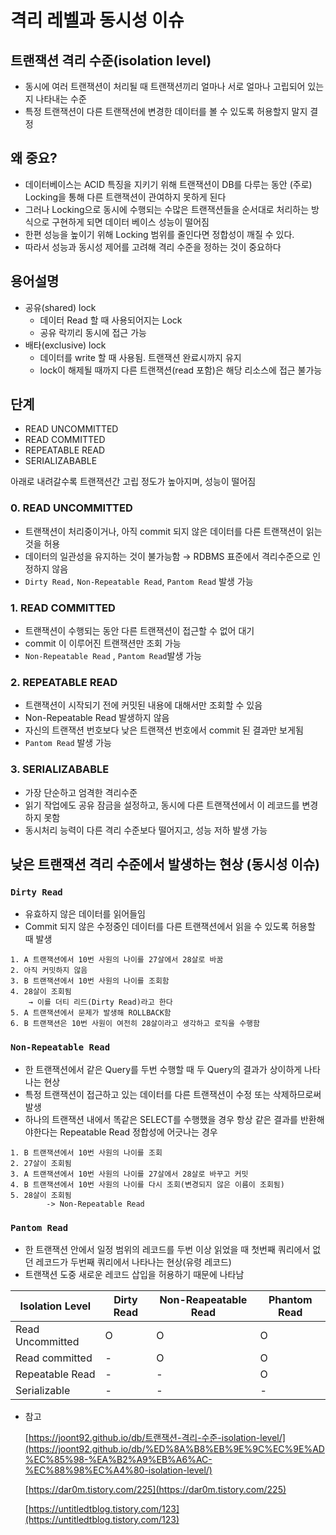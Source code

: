 # 격리 레벨과 동시성 이슈

## 트랜잭션 격리 수준(isolation level)

- 동시에 여러 트랜잭션이 처리될 때 트랜잭션끼리 얼마나 서로 얼마나 고립되어 있는지 나타내는 수준
- 특정 트랜잭션이 다른 트랜잭션에 변경한 데이터를 볼 수 있도록 허용할지 말지 결정

## 왜 중요?

- 데이터베이스는 ACID 특징을 지키기 위해 트랜잭션이 DB를 다루는 동안 (주로) Locking을 통해 다른 트랜잭션이 관여하지 못하게 된다
- 그러나 Locking으로 동시에 수행되는 수많은 트랜잭션들을 순서대로 처리하는 방식으로 구현하게 되면 데이터 베이스 성능이 떨어짐
- 한편 성능을 높이기 위해 Locking 범위를 줄인다면 정합성이 깨질 수 있다.
- 따라서 성능과 동시성 제어를 고려해 격리 수준을 정하는 것이 중요하다

## 용어설명

- 공유(shared) lock
    - 데이터 Read 할 때 사용되어지는 Lock
    - 공유 락끼리 동시에 접근 가능
- 배타(exclusive) lock
    - 데이터를 write 할 때 사용됨. 트랜잭션 완료시까지 유지
    - lock이 해제될 때까지 다른 트랜잭션(read 포함)은 해당 리소스에 접근 불가능

## 단계

- READ UNCOMMITTED
- READ COMMITTED
- REPEATABLE READ
- SERIALIZABABLE

아래로 내려갈수록 트랜잭션간 고립 정도가 높아지며, 성능이 떨어짐

### 0. READ UNCOMMITTED

- 트랜잭션이 처리중이거나, 아직 commit 되지 않은 데이터를 다른 트랜잭션이 읽는것을 허용
- 데이터의 일관성을 유지하는 것이 불가능함 → RDBMS 표준에서 격리수준으로 인정하지 않음
- `Dirty Read,`  `Non-Repeatable Read`, `Pantom Read` 발생 가능

### 1. READ COMMITTED

- 트랜잭션이 수행되는 동안 다른 트랜잭션이 접근할 수 없어 대기
- commit 이 이루어진 트랜잭션만 조회 가능
- `Non-Repeatable Read` ,  `Pantom Read`발생 가능

### 2. REPEATABLE READ

- 트랜잭션이 시작되기 전에 커밋된 내용에 대해서만 조회할 수 있음
- Non-Repeatable Read 발생하지 않음
- 자신의 트랜잭션 번호보다 낮은 트랜잭션 번호에서 commit 된 결과만 보게됨
- `Pantom Read` 발생 가능

### 3. SERIALIZABABLE

- 가장 단순하고 엄격한 격리수준
- 읽기 작업에도 공유 잠금을 설정하고, 동시에 다른 트랜잭션에서 이 레코드를 변경하지 못함
- 동시처리 능력이 다른 격리 수준보다 떨어지고, 성능 저하 발생 가능

## 낮은 트랜잭션 격리 수준에서 발생하는 현상 (동시성 이슈)

### `Dirty Read`

- 유효하지 않은 데이터를 읽어들임
- Commit 되지 않은 수정중인 데이터를 다른 트랜잭션에서 읽을 수 있도록 허용할 때 발생

```
1. A 트랜잭션에서 10번 사원의 나이를 27살에서 28살로 바꿈
2. 아직 커밋하지 않음
3. B 트랜잭션에서 10번 사원의 나이를 조회함
4. 28살이 조회됨
    → 이를 더티 리드(Dirty Read)라고 한다
5. A 트랜잭션에서 문제가 발생해 ROLLBACK함
6. B 트랜잭션은 10번 사원이 여전히 28살이라고 생각하고 로직을 수행함
```

### `Non-Repeatable Read`

- 한 트랜잭션에서 같은 Query를 두번 수행할 때 두 Query의 결과가 상이하게 나타나는 현상
- 특정 트랜잭션이 접근하고 있는 데이터를 다른 트랜잭션이 수정 또는 삭제하므로써 발생
- 하나의 트랜잭션 내에서 똑같은 SELECT를 수행했을 경우 항상 같은 결과를 반환해야한다는 Repeatable Read 정합성에 어긋나는 경우

```
1. B 트랜잭션에서 10번 사원의 나이를 조회
2. 27살이 조회됨
3. A 트랜잭션에서 10번 사원의 나이를 27살에서 28살로 바꾸고 커밋
4. B 트랜잭션에서 10번 사원의 나이를 다시 조회(변경되지 않은 이름이 조회됨)
5. 28살이 조회됨 
		-> Non-Repeatable Read
```

### `Pantom Read`

- 한 트랜잭션 안에서 일정 범위의 레코드를 두번 이상 읽었을 때 첫번째 쿼리에서 없던 레코드가 두번째 쿼리에서 나타나는 현상(유령 레코드)
- 트랜잭션 도중 새로운 레코드 삽입을 허용하기 때문에 나타남

| Isolation Level | Dirty Read | Non-Reapeatable Read | Phantom Read |
| --- | --- | --- | --- |
| Read Uncommitted | O | O | O |
| Read committed | - | O | O |
| Repeatable Read | - | - | O |
| Serializable | - | - | - |

- 참고

  [https://joont92.github.io/db/트랜잭션-격리-수준-isolation-level/](https://joont92.github.io/db/%ED%8A%B8%EB%9E%9C%EC%9E%AD%EC%85%98-%EA%B2%A9%EB%A6%AC-%EC%88%98%EC%A4%80-isolation-level/)

  [https://dar0m.tistory.com/225](https://dar0m.tistory.com/225)

  [https://untitledtblog.tistory.com/123](https://untitledtblog.tistory.com/123)